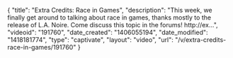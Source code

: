 {
    "title": "Extra Credits: Race in Games",
    "description": "This week, we finally get around to talking about race in games, thanks mostly to the release of L.A. Noire. Come discuss this topic in the forums! http:\/\/ex...",
    "videoid": "191760",
    "date_created": "1406055194",
    "date_modified": "1418181774",
    "type": "captivate",
    "layout": "video",
    "url": "\/v\/extra-credits-race-in-games\/191760"
}